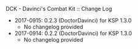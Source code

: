 DCK - Davinci's Combat Kit :: Change Log

* 2017-0915: 0.2.3 (DoctorDavinci) for KSP 1.3.0
	+ No changelog provided
* 2017-0914: 0.2.2 (DoctorDavinci) for KSP 1.3.0
	+ No changelog provided
